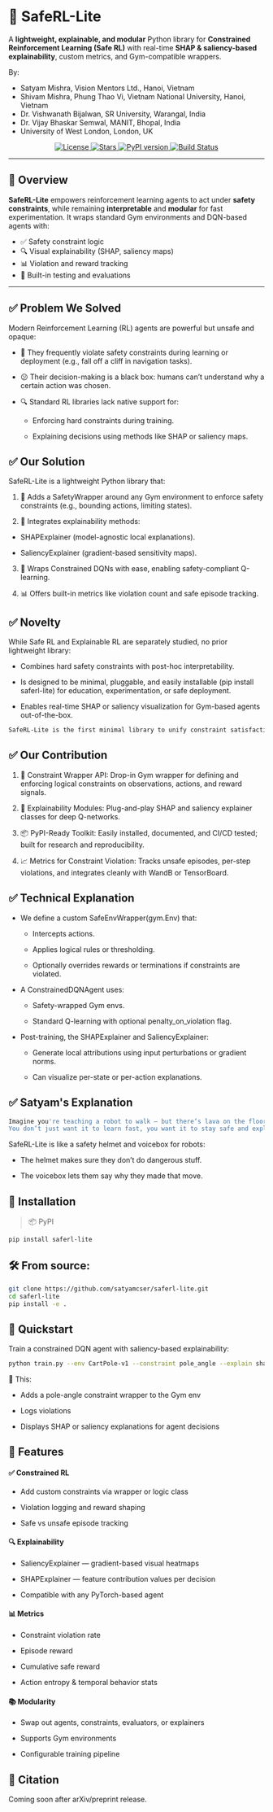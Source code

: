 # 🔐 SafeRL-Lite

A **lightweight, explainable, and modular** Python library for **Constrained Reinforcement Learning (Safe RL)** with real-time **SHAP & saliency-based explainability**, custom metrics, and Gym-compatible wrappers.

By: 
- Satyam Mishra, Vision Mentors Ltd., Hanoi, Vietnam
- Shivam Mishra, Phung Thao Vi, Vietnam National University, Hanoi, Vietnam
- Dr. Vishwanath Bijalwan, SR University, Warangal, India
- Dr. Vijay Bhaskar Semwal, MANIT, Bhopal, India
- University of West London, London, UK

<p align="center">
  <a href="https://github.com/satyamcser/saferl-lite/blob/main/LICENSE">
    <img src="https://img.shields.io/github/license/satyamcser/saferl-lite?style=flat-square" alt="License">
  </a>
  <a href="https://github.com/satyamcser/saferl-lite/stargazers">
    <img src="https://img.shields.io/github/stars/satyamcser/saferl-lite?style=flat-square" alt="Stars">
  </a>
  <a href="https://pypi.org/project/saferl-lite/">
    <img src="https://img.shields.io/pypi/v/saferl-lite?style=flat-square" alt="PyPI version">
  </a>
  <a href="https://github.com/satyamcser/saferl-lite/actions/workflows/ci.yml">
    <img src="https://img.shields.io/github/actions/workflow/status/satyamcser/saferl-lite/ci.yml?branch=main&style=flat-square" alt="Build Status">
  </a>
</p>


---

## 🌟 Overview

**SafeRL-Lite** empowers reinforcement learning agents to act under **safety constraints**, while remaining **interpretable** and **modular** for fast experimentation. It wraps standard Gym environments and DQN-based agents with:

- ✅ Safety constraint logic
- 🔍 Visual explainability (SHAP, saliency maps)
- 📊 Violation and reward tracking
- 🧪 Built-in testing and evaluations

---

## ✅ Problem We Solved

Modern Reinforcement Learning (RL) agents are powerful but unsafe and opaque:

- 🚫 They frequently violate safety constraints during learning or deployment (e.g., fall off a cliff in navigation tasks).

- 😕 Their decision-making is a black box: humans can’t understand why a certain action was chosen.

- 🔍 Standard RL libraries lack native support for:

  - Enforcing hard constraints during training.

  - Explaining decisions using methods like SHAP or saliency maps.

## ✅ Our Solution
SafeRL-Lite is a lightweight Python library that:

1. 📏 Adds a SafetyWrapper around any Gym environment to enforce safety constraints (e.g., bounding actions, limiting states).

2. 🧠 Integrates explainability methods:

  - SHAPExplainer (model-agnostic local explanations).

  - SaliencyExplainer (gradient-based sensitivity maps).

3. 🔧 Wraps Constrained DQNs with ease, enabling safety-compliant Q-learning.

4. 📊 Offers built-in metrics like violation count and safe episode tracking.

## ✅ Novelty
While Safe RL and Explainable RL are separately studied, no prior lightweight library:

- Combines hard safety constraints with post-hoc interpretability.

- Is designed to be minimal, pluggable, and easily installable (pip install saferl-lite) for education, experimentation, or safe deployment.

- Enables real-time SHAP or saliency visualization for Gym-based agents out-of-the-box.
``` bash
SafeRL-Lite is the first minimal library to unify constraint satisfaction and explainability in reinforcement learning — without heavy dependencies or overhead.
```

## ✅ Our Contribution
1. 🔐 Constraint Wrapper API: Drop-in Gym wrapper for defining and enforcing logical constraints on observations, actions, and reward signals.

2. 🧠 Explainability Modules: Plug-and-play SHAP and saliency explainer classes for deep Q-networks.

3. 📦 PyPI-Ready Toolkit: Easily installed, documented, and CI/CD tested; built for research and reproducibility.

4. 📈 Metrics for Constraint Violation: Tracks unsafe episodes, per-step violations, and integrates cleanly with WandB or TensorBoard.

## ✅ Technical Explanation
- We define a custom SafeEnvWrapper(gym.Env) that:

  - Intercepts actions.

  - Applies logical rules or thresholding.

  - Optionally overrides rewards or terminations if constraints are violated.

- A ConstrainedDQNAgent uses:

  - Safety-wrapped Gym envs.

  - Standard Q-learning with optional penalty_on_violation flag.

- Post-training, the SHAPExplainer and SaliencyExplainer:

  - Generate local attributions using input perturbations or gradient norms.

  - Can visualize per-state or per-action explanations.



## ✅ Satyam's Explanation
```bash
Imagine you're teaching a robot to walk — but there’s lava on the floor!
You don’t just want it to learn fast, you want it to stay safe and explain why it stepped left, not right.
```
SafeRL-Lite is like a safety helmet and voicebox for robots:

- The helmet makes sure they don’t do dangerous stuff.

- The voicebox lets them say why they made that move.

## 🔧 Installation

> 📦 PyPI 
```bash
pip install saferl-lite
```

## 🛠️ From source:

```bash
git clone https://github.com/satyamcser/saferl-lite.git
cd saferl-lite
pip install -e .
```

## 🚀 Quickstart
Train a constrained DQN agent with saliency-based explainability:

```bash
python train.py --env CartPole-v1 --constraint pole_angle --explain shap
```

🔹 This:

- Adds a pole-angle constraint wrapper to the Gym env

- Logs violations

- Displays SHAP or saliency explanations for agent decisions

## 🧠 Features
#### ✅ Constrained RL
- Add custom constraints via wrapper or logic class

- Violation logging and reward shaping

- Safe vs unsafe episode tracking

#### 🔍 Explainability
- SaliencyExplainer — gradient-based visual heatmaps

- SHAPExplainer — feature contribution values per decision

- Compatible with any PyTorch-based agent

#### 📊 Metrics
- Constraint violation rate

- Episode reward

- Cumulative safe reward

- Action entropy & temporal behavior stats

#### 📚 Modularity
- Swap out agents, constraints, evaluators, or explainers

- Supports Gym environments

- Configurable training pipeline

## 📜 Citation
Coming soon after arXiv/preprint release.